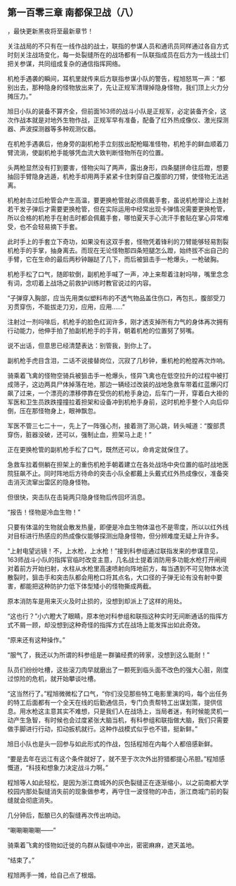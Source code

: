 ## 第一百零三章 南都保卫战（八）
，最快更新黑夜将至最新章节！

关注战局的不只有在一线作战的战士，联指的参谋人员和通讯员同样通过各自方式时刻关注战场变化，每一处裂缝所在的战场都有一队联指成员在后方为一线战士们把关参谋，共同组成复杂的通信指挥网络。

机枪手遇袭的瞬间，耳机里就传来后方联指参谋小队的警告，程旭怒骂一声：“都别出去，那种隐身的怪物放出来了，先让正规军清理掉隐身怪物，我们顶上火力分摊压力。”

旭日小队的装备不算齐全，但前面163师的战斗小队是正规军，必定装备齐全，这次作战本就是对地外生物作战，正规军早有准备，配备了红外热成像仪、激光探测器、声波探测器等多种观测仪器。

在机枪手遇袭后，他身旁的副机枪手立刻拔出配枪瞄准怪物，机枪手的鲜血顺着刀臂流淌，使副机枪手能够凭血流大致判断怪物所在的位置。

头两枪显然没有打到要害，怪物尖叫了两声，露出身形，四条腿拼命往后蹬，想要抽回手臂隐身逃遁，机枪手却用两手紧紧卡住刺穿自己腹部的刀臂，使怪物无法逃离。

机枪射击过后枪管会产生高温，要更换枪管就必须佩戴手套，虽说机枪理论上连射若干发子弹后才需要更换枪管，但在实际运用中经常出现卡弹情况需要更换枪管，所以合格的机枪手在射击时都会佩戴手套，哪怕夏天手心流汗手套贴在掌心异常难受，也不会轻易摘下手套。

此时手上的手套立下奇功，如果没有这双手套，怪物凭着锋利的刀臂能够轻易割裂机枪手的手掌，抽身离去。而现在无论怪物那四条短腿怎么蹬，始终拔不出自己的手臂，它在生命的最后两秒钟蹦跶了几下，而后被狙击手一枪爆头，一枪破胸。

机枪手松了口气，随即软倒，副机枪手喊了一声，冲上来帮着注射吗啡，嘴里念念有词，念叨着上战场之前救护训练时教官说过的内容。

“子弹穿入胸部，应当先用类似塑料布的不透气物品盖住伤口，再包扎，腹部受刀刃贯穿伤，不能拔走刀刃，应用，应用……”

注射过一剂吗啡后，机枪手的脸色红润许多，刚才透支掉所有力气的身体再次拥有行动能力，他伸手拍了拍副机枪手的手背，朝着机枪的位置努了努嘴。

说不出话，但意思已经清楚表达：别管我，到你上了。

副机枪手虎目含泪，二话不说接替岗位，沉寂了几秒钟，重机枪的枪膛再次炸响。

骑乘着飞禽的怪物空骑兵被狙击手一枪爆头，怪异飞禽也在低空拉升的过程中被打成筛子，这边两具尸体掉落在地，那边一辆经过改装的战地急救车带着红蓝爆闪灯飙了过来，一个漂亮的漂移停靠在受伤的机枪手身边，后车门一开，穿着白大褂的军医和卫生员跌跌撞撞拉着担架和设备冲到机枪手身前，这时机枪手整个人向后仰倒，压在那怪物身上，眼神飘忽。

军医不管三七二十一，先上了一阵强心剂，接着测了测心跳，转头喊道：“腹部贯穿伤，脏器没破，还可以，强制止血，担架马上走！”

正在更换枪管的副机枪手松了口气，既然还可以，命肯定就保住了。

急救车拉着侧躺在担架上的重伤机枪手朝着建立在各处战场中央位置的临时战地医院狂飙不止。同时阵地后方待命的突击小队全都戴上头戴式红外热成像仪，准备突击消灭流窜出雷区的隐身怪物。

但很快，突击队在击毙两只隐身怪物后传回坏消息。

“报告！怪物是冷血生物！”

只要有体温的生物就会散发热量，即便是冷血生物体温也不是零度，所以以红外线对目标进行热感应的热成像仪能够探测出隐身怪物，但分辨难度无疑上升许多。

“上射电望远镜！不，上水枪，上水枪！”接到科参组通过联指发来的参谋意见，163师战斗小队的指挥官临时改变主意，几名战士提着消防用多功能水枪打开闸阀对着前方开始扫射，水柱从水枪里高速喷射向阵地前方，每当遇到不可见物体水流散裂时，狙击手和突击队都会用枪口将其点名，大口径的子弹无论有没有射中要害，都能把这种防护力低下体型矮小的怪物撕成两截。

原本消防车是用来灭火及时止损的，没想到却派上了这样的用处。

“这也行？”小六瞪大了眼睛，原本他对科参组和联指这种实时无间断通话的指挥方式不屑一顾，却没想到这种奇怪的指挥方式在战场上能发挥出如此奇效。

“原来还有这种操作。”

“服气了，我还以为所谓的科参组是一群骗经费的砖家，没想到这么能耐！”

队员们纷纷吐槽，这些滚刀肉早就磨出了一颗死到临头面不改色的强大心脏，刚度过惊险的危机，就开始攀谈吐槽。

“这当然行了。”程旭微微松了口气，“你们没见那些特工电影里演的吗，每个出任务的特工后面都有一个全天在线的后勤通信员，专门负责帮特工出谋划策，提供信息。用水枪这主意其实不难想，只是我们人在战场上，当局者迷，有时候能灵机一动产生急智，有时候也会过度紧张大脑当机，有科参组和联指做大脑，我们只需要做手脚进行行动，扣动扳机就行。这种作战模式似乎也不错，挺新鲜。”

旭日小队也是头一回参与如此形式的作战，包括程旭在内每个人都倍感新鲜。

“要是去年在远江有这个条件就好了，就不至于次次外出狩猎都提心吊胆。”程旭感慨道，“科技和想象力决定战斗力啊。”

程旭等人如此轻松，是因为浙江商城外的灰色裂缝正在逐渐缩小，以之前南都大学校园内那处裂缝消失前的现象做参考，再守住一波怪物的冲击，浙江商城门前的裂缝就会彻底消失。

几分钟后，酝酿已久的裂缝再次传出响动。

“唰唰唰唰唰——”

骑乘着飞禽的怪物如迁徙的鸟群从裂缝中冲出，密密麻麻，遮天盖地。

“结束了。”

程旭两手一摊，给自己点了根烟。

